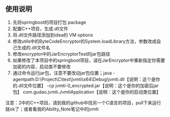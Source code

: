 ## 使用说明

1. 先将springboot的项目打包 package
2. 配置C++项目，生成.dll文件
3. 将.dll文件路径添加到idea的 VM options
4. 修改utils中的ByteCodeEncryptor的System.loadLibrary方法，参数改成自己生成的.dll文件名
5. 修改encryptor中的JarEncryptorTest的jar包路径
7. 如果修改了本项目中的springboot项目，请在JarEncryptor中重新指定你需要加密的内容，启动类不要修改
8. 通过命令运行jar包，注意不要改动jar包位置；java -agentpath:D:\Project\C\test\jvmti\x64\Debug\jvmti.dll【说明：这个是你的.dll文件位置】 -cp jvmti-0_encrypted.jar【说明：这个是你的加密后jar包】 com.gudao.jvmti.JvmtiApplication【说明：这个是你的启动类位置】

注意：2中的C++项目，请到我的github中找另一个C语言的项目，pull下来运行就ok了；或者看我的Ability_Note笔记中的jvmti